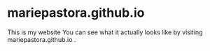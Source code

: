 # mariepastora.github.io
This is my website
You can see what it actually looks like by visiting mariepastora.github.io .
